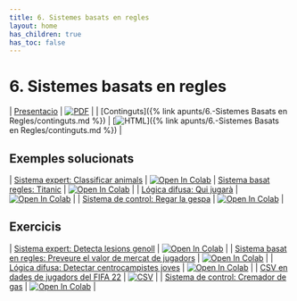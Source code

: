 ```yaml
---
title: 6. Sistemes basats en regles
layout: home
has_children: true
has_toc: false
---
```


# 6. Sistemes basats en regles

| [Presentacio](6-sistemes_basats_regles.pdf) | [![PDF](https://img.shields.io/badge/PDF-6--sistemes_basats_regles.pdf-blue?logo=adobe-acrobat-reader&logoColor=white)](6-sistemes_basats_regles.pdf) |
| [Continguts]({% link apunts/6.-Sistemes Basats en Regles/continguts.md %}) | [![HTML](https://img.shields.io/badge/HTML-continguts-blue?logo=html5&logoColor=white)]({% link apunts/6.-Sistemes Basats en Regles/continguts.md %}) |

## Exemples solucionats

| [Sistema expert: Classificar animals](1.-animals.ipynb) | [![Open In Colab](https://colab.research.google.com/assets/colab-badge.svg)](https://colab.research.google.com/github/lawer/mia/blob/main/apunts/6.-Sistemes%20Basats%20en%20Regles/1.-animals.ipynb)
| [Sistema basat regles: Titanic](2.-titanic.ipynb) | [![Open In Colab](https://colab.research.google.com/assets/colab-badge.svg)](https://colab.research.google.com/github/lawer/mia/blob/main/apunts/6.-Sistemes%20Basats%20en%20Regles/2.-titanic.ipynb) |
| [Lógica difusa: Qui jugarà](3.-qui_jugara.ipynb) | [![Open In Colab](https://colab.research.google.com/assets/colab-badge.svg)](https://colab.research.google.com/github/lawer/mia/blob/main/apunts/6.-Sistemes%20Basats%20en%20Regles/3.-qui_jugara.ipynb) |
| [Sistema de control: Regar la gespa](SC1.-regar_gespa.ipynb) | [![Open In Colab](https://colab.research.google.com/assets/colab-badge.svg)](https://colab.research.google.com/github/lawer/mia/blob/main/apunts/6.-Sistemes%20Basats%20en%20Regles/SC1.-regar_gespa.ipynb) |

## Exercicis

| [Sistema expert: Detecta lesions genoll](4.-genoll.ipynb) | [![Open In Colab](https://colab.research.google.com/assets/colab-badge.svg)](https://colab.research.google.com/github/lawer/mia/blob/main/apunts/6.-Sistemes%20Basats%20en%20Regles/4.-genoll.ipynb) |
| [Sistema basat en regles: Preveure el valor de mercat de jugadors](5.-preveure_valor_mercat.ipynb) | [![Open In Colab](https://colab.research.google.com/assets/colab-badge.svg)](https://colab.research.google.com/github/lawer/mia/blob/main/apunts/6.-Sistemes%20Basats%20en%20Regles/5.-preveure_valor_mercat.ipynb) |
| [Lógica difusa: Detectar centrocampistes joves](6.-detectar_centrocampistes_joves.ipynb) | [![Open In Colab](https://colab.research.google.com/assets/colab-badge.svg)](https://colab.research.google.com/github/lawer/mia/blob/main/apunts/6.-Sistemes%20Basats%20en%20Regles/6.-detectar_centrocampistes_joves.ipynb) |
| [CSV en dades de jugadors del FIFA 22](players_22.csv) | [![CSV](https://img.shields.io/badge/CSV-players_22.csv-blue?logo=pandas)](players_22.csv) |
| [Sistema de control: Cremador de gas](SC2.-cremador.ipynb) | [![Open In Colab](https://colab.research.google.com/assets/colab-badge.svg)](https://colab.research.google.com/github/lawer/mia/blob/main/apunts/6.-Sistemes%20Basats%20en%20Regles/SC2.-cremador.ipynb) |

